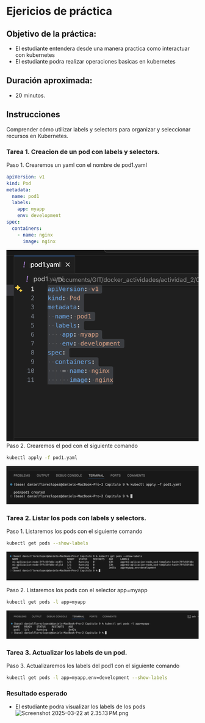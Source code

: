 # Ejericios de práctica

## Objetivo de la práctica:
- El estudiante entendera desde una manera practica como interactuar con kubernetes
- El estudiante podra realizar operaciones basicas en kubernetes

## Duración aproximada:
- 20 minutos.


## Instrucciones 
Comprender cómo utilizar labels y selectors para organizar y seleccionar recursos en Kubernetes.

### Tarea 1. Creacion de un pod con labels y selectors.
Paso 1. Crearemos un yaml con el nombre de pod1.yaml
```yaml
apiVersion: v1
kind: Pod
metadata:
  name: pod1
  labels:
    app: myapp
    env: development
spec:
  containers:
    - name: nginx
      image: nginx
```
![cap9_labels_yaml.png](../images/Capitulo%209/cap9_labels_yaml.png)
Paso 2. Crearemos el pod con el siguiente comando
```bash
kubectl apply -f pod1.yaml
```
![cap9_labels_yaml_create.png](../images/Capitulo%209/cap9_labels_yaml_create.png)

### Tarea 2. Listar los pods con labels y selectors.
Paso 1. Listaremos los pods con el siguiente comando
```bash
kubectl get pods --show-labels
```
![cap9_list_all_labels_pod.png](../images/Capitulo%209/cap9_list_all_labels_pod.png)

Paso 2. Listaremos los pods con el selector app=myapp
```bash
kubectl get pods -l app=myapp
```
![cap9_list_spesifict_label.png](../images/Capitulo%209/cap9_list_spesifict_label.png)

### Tarea 3. Actualizar los labels de un pod.
Paso 3. Actualizaremos los labels del pod1 con el siguiente comando
```bash
kubectl get pods -l app=myapp,env=development --show-labels
```

### Resultado esperado
- El estudiante podra visualizar los labels de los pods
![Screenshot 2025-03-22 at 2.35.13 PM.png](../images/Capitulo%209/Screenshot%202025-03-22%20at%202.35.13%E2%80%AFPM.png)